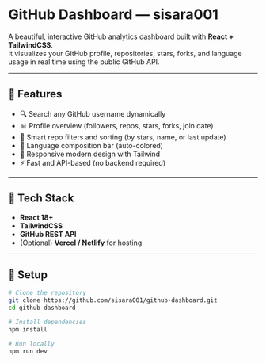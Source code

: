 # GitHub Dashboard — sisara001

A beautiful, interactive GitHub analytics dashboard built with **React + TailwindCSS**.  
It visualizes your GitHub profile, repositories, stars, forks, and language usage in real time using the public GitHub API.

---

## 🚀 Features

- 🔍 Search any GitHub username dynamically  
- 📊 Profile overview (followers, repos, stars, forks, join date)  
- 🧠 Smart repo filters and sorting (by stars, name, or last update)  
- 🌈 Language composition bar (auto-colored)  
- 💾 Responsive modern design with Tailwind  
- ⚡ Fast and API-based (no backend required)

---

## 🧩 Tech Stack

- **React 18+**
- **TailwindCSS**
- **GitHub REST API**
- (Optional) **Vercel / Netlify** for hosting

---

## 🧰 Setup

```bash
# Clone the repository
git clone https://github.com/sisara001/github-dashboard.git
cd github-dashboard

# Install dependencies
npm install

# Run locally
npm run dev
